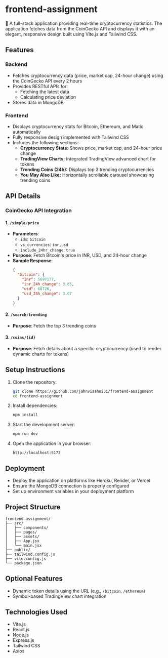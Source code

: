 # frontend-assignment

🚀 A full-stack application providing real-time cryptocurrency statistics. The application fetches data from the CoinGecko API and displays it with an elegant, responsive design built using Vite.js and Tailwind CSS.

## Features

### Backend
- Fetches cryptocurrency data (price, market cap, 24-hour change) using the CoinGecko API every 2 hours
- Provides RESTful APIs for:
  - Fetching the latest data
  - Calculating price deviation
- Stores data in MongoDB

### Frontend
- Displays cryptocurrency stats for Bitcoin, Ethereum, and Matic automatically
- Fully responsive design implemented with Tailwind CSS
- Includes the following sections:
  - **Cryptocurrency Stats:** Shows price, market cap, and 24-hour price change
  - **TradingView Charts:** Integrated TradingView advanced chart for tokens
  - **Trending Coins (24h):** Displays top 3 trending cryptocurrencies
  - **You May Also Like:** Horizontally scrollable carousel showcasing trending coins

## API Details

### CoinGecko API Integration

#### 1. `/simple/price`
- **Parameters**:
  - `ids`: `bitcoin`
  - `vs_currencies`: `inr,usd`
  - `include_24hr_change`: `true`
- **Purpose**: Fetch Bitcoin's price in INR, USD, and 24-hour change
- **Sample Response**:
  ```json
  {
    "bitcoin": {
      "inr": 5697177,
      "inr_24h_change": 3.65,
      "usd": 68726,
      "usd_24h_change": 3.67
    }
  }
  ```

#### 2. `/search/trending`
- **Purpose**: Fetch the top 3 trending coins

#### 3. `/coins/{id}`
- **Purpose**: Fetch details about a specific cryptocurrency (used to render dynamic charts for tokens)

## Setup Instructions

1. Clone the repository:
   ```bash
   git clone https://github.com/jahnvisahni31/frontend-assignment
   cd frontend-assignment
   ```

2. Install dependencies:
   ```bash
   npm install
   ```

4. Start the development server:
   ```bash
   npm run dev
   ```

5. Open the application in your browser:
   ```
   http://localhost:5173
   ```

## Deployment
- Deploy the application on platforms like Heroku, Render, or Vercel
- Ensure the MongoDB connection is properly configured
- Set up environment variables in your deployment platform

## Project Structure
```
frontend-assignment/
├── src/
│   ├── components/
│   ├── pages/
│   ├── assets/
│   ├── App.jsx
│   └── main.jsx
├── public/
├── tailwind.config.js
├── vite.config.js
└── package.json
```

## Optional Features
- Dynamic token details using the URL (e.g., `/bitcoin`, `/ethereum`)
- Symbol-based TradingView chart integration

## Technologies Used
- Vite.js
- React.js
- Node.js
- Express.js
- Tailwind CSS
- Axios
